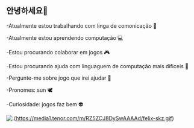 ## 안녕하세요👋
-Atualmente estou trabalhando com linga de comonicação 📖

-Atualmente estou aprendendo computação 💻

-Estou procurando colaborar em jogos 🎮

-Estou procurando ajuda com linguaguem de computação mais dificeis 🥯

-Pergunte-me sobre jogo que irei ajudar 👼

-Pronomes: sun 🕊️

-Curiosidade: jogos faz bem 👽

![.](https://media1.tenor.com/m/amqnt8tVpF0AAAAd/jung-ahyeon-baemon-ahyeon.gif)(https://media1.tenor.com/m/RZ5ZCJ8DySwAAAAd/felix-skz.gif)

<!--
**kimsunmiis/kimsunmiis** is a ✨ _special_ ✨ repository because its `README.md` (this file) appears on your GitHub profile.

Here are some ideas to get you started:

- 🔭 I’m currently working on ...
- 🌱 I’m currently learning ...
- 👯 I’m looking to collaborate on ...
- 🤔 I’m looking for help with ...
- 💬 Ask me about ...
- 📫 How to reach me: ...
- 😄 Pronouns: ...
- ⚡ Fun fact: ...
-->

